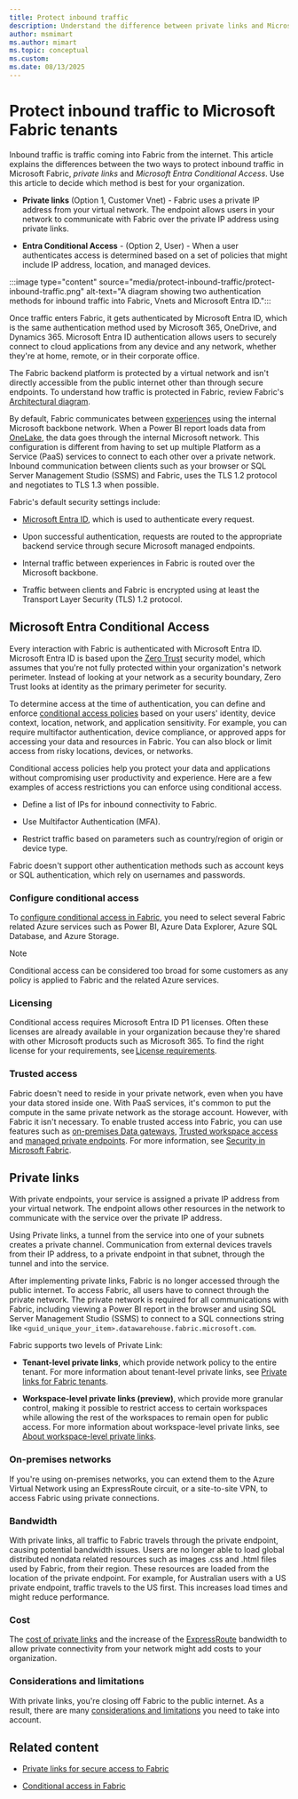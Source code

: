 ```yaml
---
title: Protect inbound traffic
description: Understand the difference between private links and Microsoft Entra Conditional and decide which is best for your organization.
author: msmimart
ms.author: mimart
ms.topic: conceptual
ms.custom:
ms.date: 08/13/2025
---
```


# Protect inbound traffic to Microsoft Fabric tenants

Inbound traffic is traffic coming into Fabric from the internet. This article explains the differences between the two ways to protect inbound traffic in Microsoft Fabric, *private links* and *Microsoft Entra Conditional Access*. Use this article to decide which method is best for your organization.

* **Private links** (Option 1, Customer Vnet) - Fabric uses a private IP address from your virtual network. The endpoint allows users in your network to communicate with Fabric over the private IP address using private links.

* **Entra Conditional Access** - (Option 2, User) - When a user authenticates access is determined based on a set of policies that might include IP address, location, and managed devices.

:::image type="content" source="media/protect-inbound-traffic/protect-inbound-traffic.png" alt-text="A diagram showing two authentication methods for inbound traffic into Fabric, Vnets and Microsoft Entra ID.":::

Once traffic enters Fabric, it gets authenticated by Microsoft Entra ID, which is the same authentication method used by Microsoft 365, OneDrive, and Dynamics 365. Microsoft Entra ID authentication allows users to securely connect to cloud applications from any device and any network, whether they're at home, remote, or in their corporate office.

The Fabric backend platform is protected by a virtual network and isn't directly accessible from the public internet other than through secure endpoints. To understand how traffic is protected in Fabric, review Fabric's [Architectural diagram](security-fundamentals.md#architectural-diagram).

By default, Fabric communicates between [experiences](../fundamentals/microsoft-fabric-overview.md#components-of-microsoft-fabric) using the internal Microsoft backbone network. When a Power BI report loads data from [OneLake](../onelake/onelake-overview.md), the data goes through the internal Microsoft network. This configuration is different from having to set up multiple Platform as a Service (PaaS) services to connect to each other over a private network. Inbound communication between clients such as your browser or SQL Server Management Studio (SSMS) and Fabric, uses the TLS 1.2 protocol and negotiates to TLS 1.3 when possible.

Fabric's default security settings include:

* [Microsoft Entra ID](/entra/fundamentals/whatis), which is used to authenticate every request.

* Upon successful authentication, requests are routed to the appropriate backend service through secure Microsoft managed endpoints.

* Internal traffic between experiences in Fabric is routed over the Microsoft backbone.

* Traffic between clients and Fabric is encrypted using at least the Transport Layer Security (TLS) 1.2 protocol.

## Microsoft Entra Conditional Access

Every interaction with Fabric is authenticated with Microsoft Entra ID. Microsoft Entra ID is based upon the [Zero Trust](/azure/security/fundamentals/zero-trust) security model, which assumes that you're not fully protected within your organization's network perimeter. Instead of looking at your network as a security boundary, Zero Trust looks at identity as the primary perimeter for security.

To determine access at the time of authentication, you can define and enforce [conditional access policies](/entra/identity/conditional-access/overview) based on your users' identity, device context, location, network, and application sensitivity. For example, you can require multifactor authentication, device compliance, or approved apps for accessing your data and resources in Fabric. You can also block or limit access from risky locations, devices, or networks.

Conditional access policies help you protect your data and applications without compromising user productivity and experience. Here are a few examples of access restrictions you can enforce using conditional access.

* Define a list of IPs for inbound connectivity to Fabric.

* Use Multifactor Authentication (MFA).

* Restrict traffic based on parameters such as country/region of origin or device type.

Fabric doesn't support other authentication methods such as account keys or SQL authentication, which rely on usernames and passwords.

### Configure conditional access

To [configure conditional access in Fabric](security-conditional-access.md#configure-conditional-access-for-fabric), you need to select several Fabric related Azure services such as Power BI, Azure Data Explorer, Azure SQL Database, and Azure Storage.

>[!NOTE]
>Conditional access can be considered too broad for some customers as any policy is applied to Fabric and the related Azure services.

### Licensing

Conditional access requires Microsoft Entra ID P1 licenses. Often these licenses are already available in your organization because they're shared with other Microsoft products such as Microsoft 365. To find the right license for your requirements, see [License requirements](/entra/identity/conditional-access/overview#license-requirements).

### Trusted access

Fabric doesn't need to reside in your private network, even when you have your data stored inside one. With PaaS services, it's common to put the compute in the same private network as the storage account. However, with Fabric it isn't necessary. To enable trusted access into Fabric, you can use features such as [on-premises Data gateways](/power-bi/connect-data/service-gateway-onprem), [Trusted workspace access](security-trusted-workspace-access.md) and [managed private endpoints](/azure/private-link/manage-private-endpoint). For more information, see [Security in Microsoft Fabric](security-overview.md).

## Private links

With private endpoints, your service is assigned a private IP address from your virtual network. The endpoint allows other resources in the network to communicate with the service over the private IP address.

Using Private links, a tunnel from the service into one of your subnets creates a private channel. Communication from external devices travels from their IP address, to a private endpoint in that subnet, through the tunnel and into the service.

After implementing private links, Fabric is no longer accessed through the public internet. To access Fabric, all users have to connect through the private network. The private network is required for all communications with Fabric, including viewing a Power BI report in the browser and using SQL Server Management Studio (SSMS) to connect to a SQL connections string like `<guid_unique_your_item>.datawarehouse.fabric.microsoft.com`.

Fabric supports two levels of Private Link:

* **Tenant-level private links**, which provide network policy to the entire tenant. For more information about tenant-level private links, see [Private links for Fabric tenants](security-private-links-overview.md).

* **Workspace-level private links (preview)**, which provide more granular control, making it possible to restrict access to certain workspaces while allowing the rest of the workspaces to remain open for public access. For more information about workspace-level private links, see [About workspace-level private links](security-workspace-level-private-links-overview.md).

### On-premises networks

If you're using on-premises networks, you can extend them to the Azure Virtual Network using an ExpressRoute circuit, or a site-to-site VPN, to access Fabric using private connections.

### Bandwidth

With private links, all traffic to Fabric travels through the private endpoint, causing potential bandwidth issues. Users are no longer able to load global distributed nondata related resources such as images .css and .html files used by Fabric, from their region. These resources are loaded from the location of the private endpoint. For example, for Australian users with a US private endpoint, traffic travels to the US first. This increases load times and might reduce performance.

### Cost

The [cost of private links](https://azure.microsoft.com/pricing/details/private-link/) and the increase of the [ExpressRoute](/azure/expressroute/expressroute-introduction) bandwidth to allow private connectivity from your network might add costs to your organization.

### Considerations and limitations

With private links, you're closing off Fabric to the public internet. As a result, there are many [considerations and limitations](security-private-links-overview.md#other-considerations-and-limitations) you need to take into account.

## Related content

* [Private links for secure access to Fabric](security-private-links-overview.md)

* [Conditional access in Fabric](security-conditional-access.md)